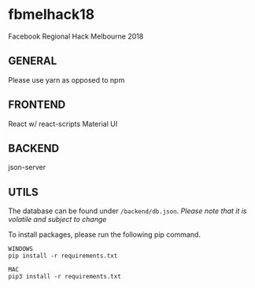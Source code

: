 # fbmelhack18

Facebook Regional Hack Melbourne 2018

## GENERAL

Please use yarn as opposed to npm

## FRONTEND

React w/ react-scripts
Material UI

## BACKEND

json-server

## UTILS

The database can be found under `/backend/db.json`. _Please note that it is volatile and subject to change_

To install packages, please run the following pip command.

```
WINDOWS
pip install -r requirements.txt

MAC
pip3 install -r requirements.txt
```
